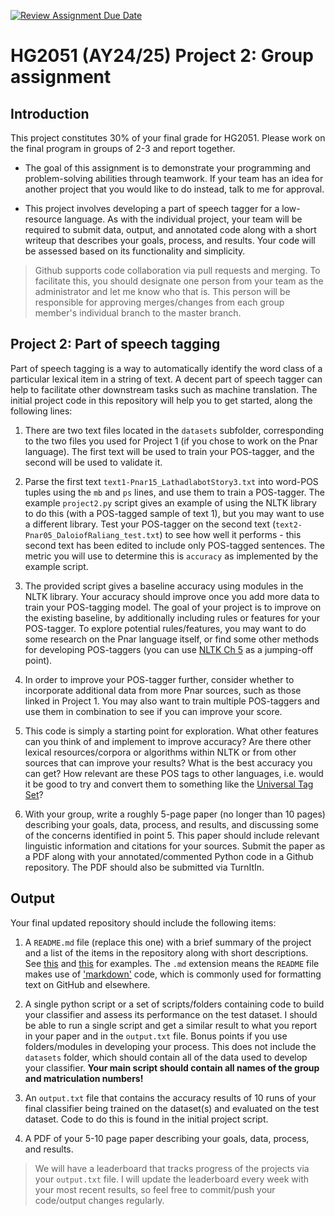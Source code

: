 [![Review Assignment Due Date](https://classroom.github.com/assets/deadline-readme-button-22041afd0340ce965d47ae6ef1cefeee28c7c493a6346c4f15d667ab976d596c.svg)](https://classroom.github.com/a/aCf9Buv8)
# HG2051 (AY24/25) Project 2: Group assignment

##   Introduction

This project constitutes 30% of your final grade for HG2051. Please work on the
final program in groups of 2-3 and report together.

- The goal of this assignment is to demonstrate your programming and
problem-solving abilities through teamwork. If your team has an idea for
another project that you would like to do instead, talk to me for approval.

- This project involves developing a part of speech tagger for a low-resource
language. As with the individual project, your team will be required to submit
data, output, and annotated code along with a short writeup that describes your
goals, process, and results. Your code will be assessed based on its functionality
and simplicity.

> Github supports code collaboration via pull requests and merging. To
facilitate this, you should designate one person from your team as the
administrator and let me know who that is. This person will be responsible for
approving merges/changes from each group member's individual branch to the master
branch.

## Project 2: Part of speech tagging

Part of speech tagging is a way to automatically identify the word class of a
particular lexical item in a string of text. A decent part of speech tagger can
help to facilitate other downstream tasks such as machine translation. The
initial project code in this repository will help you to get started, along
the following lines:

1. There are two text files located in the `datasets` subfolder, corresponding
to the two files you used for Project 1 (if you chose to work on the Pnar
language). The first text will be used to train your POS-tagger, and the
second will be used to validate it.

2. Parse the first text `text1-Pnar15_LathadlabotStory3.txt` into word-POS
tuples using the `mb` and `ps` lines, and use them to train a POS-tagger. The
example `project2.py` script gives an example of using the NLTK library to do
this (with a POS-tagged sample of text 1), but you may want to use a different
library. Test your POS-tagger on the second text (`text2-Pnar05_DaloiofRaliang_test.txt`)
to see how well it performs - this second text has been edited to include only
POS-tagged sentences. The metric you will use to determine this is `accuracy`
as implemented by the example script.

3. The provided script gives a baseline accuracy using modules in the NLTK
library. Your accuracy should improve once you add more data to train your
POS-tagging model. The goal of your project is to improve on the existing
baseline, by additionally including rules or features for your POS-tagger. To
explore potential rules/features, you may want to do some research on the Pnar
language itself, or find some other methods for developing POS-taggers (you can
use [NLTK Ch 5](https://www.nltk.org/book/ch05.html) as a jumping-off point).

4. In order to improve your POS-tagger further, consider whether to incorporate
additional data from more Pnar sources, such as those linked in Project 1. You
may also want to train multiple POS-taggers and use them in combination to see
if you can improve your score.

5. This code is simply a starting point for exploration. What other features can
you think of and implement to improve accuracy? Are there other lexical
resources/corpora or algorithms within NLTK or from other sources that can
improve your results? What is the best accuracy you can get? How relevant are
these POS tags to other languages, i.e. would it be good to try and convert
them to something like the [Universal Tag Set](https://universaldependencies.org/u/pos/)?

6. With your group, write a roughly 5-page paper (no longer than 10 pages)
describing your goals, data, process, and results, and discussing some of the
concerns identified in point 5. This paper should include relevant linguistic
information and citations for your sources. Submit the paper as a PDF along with
your annotated/commented Python code in a Github repository. The PDF should also
be submitted via TurnItIn.

## Output

Your final updated repository should include the following items:

1. A `README.md` file (replace this one) with a brief summary of the project
and a list of the items in the repository along with short descriptions. See [this](https://github.com/lingdoc/praatscripts) and [this](https://github.com/lingdoc/V1_AA_project_scripts/tree/main/Toolbox_scripts)
for examples. The `.md` extension means the `README` file makes use of ['markdown'](https://github.com/adam-p/markdown-here/wiki/Markdown-Cheatsheet)
code, which is commonly used for formatting text on GitHub and elsewhere.

2. A single python script or a set of scripts/folders containing code to build
your classifier and assess its performance on the test dataset. I should be able
to run a single script and get a similar result to what you report in your paper
and in the `output.txt` file. Bonus points if you use folders/modules in
developing your process. This does not include the `datasets` folder, which
should contain all of the data used to develop your classifier. **Your main
script should contain all names of the group and matriculation numbers!**

3. An `output.txt` file that contains the accuracy results of 10 runs of your
final classifier being trained on the dataset(s) and evaluated on the test
dataset. Code to do this is found in the initial project script.

4. A PDF of your 5-10 page paper describing your goals, data, process, and results.

> We will have a leaderboard that tracks progress of the projects via your
`output.txt` file. I will update the leaderboard every week with your most
recent results, so feel free to commit/push your code/output changes regularly.

